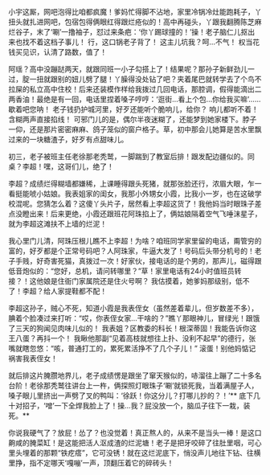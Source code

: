 小宇这厮，网吧泡得比咱都疯魔！爹妈忙得脚不沾地，家里冷锅冷灶能跑耗子，丫扭头就扎进网吧，包宿包得俩眼红得跟烂疮似的！高中再碰头，丫跟我翻腾陈芝麻烂谷子，末了‘唰’一撸袖子，怼过来条疤：‘你丫踢球撞的！’操！老子脑仁儿抠出来也找不着这档子事儿！ 行，这口锅老子背了！ 这主儿坑我？呵…不气！ 权当花钱买见识，认清了路数，值了！

阿瑶？高中没蹦跶两天，就跟同班一小子勾搭上了！结果呢？那孙子新鲜劲儿一过，腚一扭就跟别的妞儿劈了腿！丫臊得没处钻了吧？夹着尾巴就转学去了个鸟不拉屎的私立高中住校！后来还装模作样给我拨过几回电话，那腔调，假得能滴出二两香油！最绝是有一回，电话里捏着嗓子哼哼：‘逛街…看上个包…你给我买嘛’……歇着吧您呐！ 老子钱扔护城河里，好歹还能听个脆响儿，给你？ 响儿都听不着！含糊两声直接掐线！ 可邪门儿的是，偶尔半夜迷糊了，还能梦到她家楼下。脖子一仰，还是那片密密麻麻、鸽子笼似的窗户格子。草，初中那会儿她算是苦水里飘过来的一块糖渣子，好歹有点甜味儿。

初三，老子被班主任老徐那老秃鹫，一脚踹到了教室后排！跟发配边疆似的。同桌？李超！嘿，这哥们儿，绝了！

李超？成绩烂得糊墙都嫌稀，上课睡得跟头死猪，就那张脸还行，浓眉大眼，乍一看挺能唬小姑娘。我表姐家的闺女，我那小外甥女小霞，比我小一岁，也在这破学校混呢。您猜怎么着？这傻丫头片子，居然看上李超这货了！我他妈当时眼珠子差点没瞪出来！后来更绝，小霞还跟班花阿珠掐上了，俩姑娘隔着空气飞唾沫星子，就为李超这滩扶不上墙的烂泥！

我心里门儿清，阿珠压根儿瞧不上李超！为啥？咱班同学家里留的电话，甭管穷的富的，好歹都是个正常号码吧？人阿珠家，牛逼大发了！号码后头带分机号的！老子手贱，好奇害死猫，真拨过一次！好家伙，接电话的是个男的，那声儿，磁得跟低音炮似的：“您好，总机，请问转哪里？”草！家里电话有24小时值班员转接？！这他娘是住衙门家属院还是住火号啊？ 我估摸着，她爹妈那级别，低不了！李超？给人家提鞋都不配！

李超这孙子，贼心不死，知道小霞是我表侄女（虽然差着辈儿，但岁数差不多），腆着个脸凑过来打听：“哎，你表侄女家…干啥的？”瞧丫那眼神儿，冒绿光！跟饿了三天的狗闻见肉味儿似的！ 我表姐？区教委的科长！根深蒂固！我能告诉你这王八蛋？再抖一个！ 我瞅他那副“见着高枝就想往上扑、没利不起早”的德行，张嘴就瞎忽悠：“咳，普通打工的，累死累活挣不了几个子儿！” 滚蛋！别他妈惦记祸害我表侄女！

就后排这片腌臜地界儿，老子成绩愣是跟坐了窜天猴似的，哧溜往上蹦了二十多名台阶！老徐那秃鹫往讲台上一杵，俩探照灯眼珠子‘唰’就锁死我，当着满屋子人，嗓子眼儿里挤出一声劈了叉的鸭叫：‘徐跃！你这分儿？打哪儿抄的？！’** 底下几十对招子，‘噌’一下全焊我脸上了！操...我？屁没放一个，脑瓜子往下一栽，装死。**

你说我硬气了？放屁！怂了？也没觉着！真正熬人的，从来不是当头一棒！是这口齁咸的腌菜缸！是这能把活人沤成渣的烂泥塘！老子是把牙咬碎了往肚里咽，可心里头埋着的那颗“铁疙瘩”，它可没锈！就在这烂泥底下，悄没声儿地往下钻、往横里挣，指不定哪天‘嘎嘣’一声，顶翻压着它的碎砖头！
